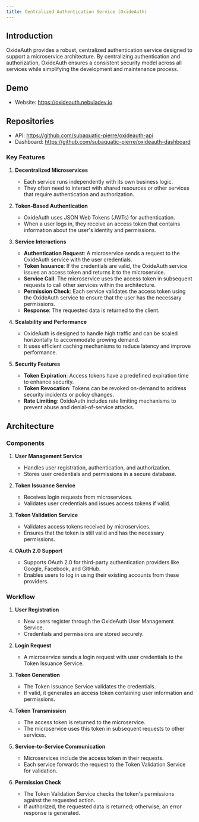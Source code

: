 ```yaml
---
title: Centralized Authentication Service (OxideAuth)
---
```


## Introduction

OxideAuth provides a robust, centralized authentication service designed to support a microservice architecture. By centralizing authentication and authorization, OxideAuth ensures a consistent security model across all services while simplifying the development and maintenance process.

## Demo

- Website: https://oxideauth.nebuladev.io

## Repositories

- API: https://github.com/subaquatic-pierre/oxideauth-api
- Dashboard: https://github.com/subaquatic-pierre/oxideauth-dashboard

### Key Features

1. **Decentralized Microservices**

   - Each service runs independently with its own business logic.
   - They often need to interact with shared resources or other services that require authentication and authorization.

2. **Token-Based Authentication**

   - OxideAuth uses JSON Web Tokens (JWTs) for authentication.
   - When a user logs in, they receive an access token that contains information about the user's identity and permissions.

3. **Service Interactions**

   - **Authentication Request**: A microservice sends a request to the OxideAuth service with the user credentials.
   - **Token Issuance**: If the credentials are valid, the OxideAuth service issues an access token and returns it to the microservice.
   - **Service Call**: The microservice uses the access token in subsequent requests to call other services within the architecture.
   - **Permission Check**: Each service validates the access token using the OxideAuth service to ensure that the user has the necessary permissions.
   - **Response**: The requested data is returned to the client.

4. **Scalability and Performance**

   - OxideAuth is designed to handle high traffic and can be scaled horizontally to accommodate growing demand.
   - It uses efficient caching mechanisms to reduce latency and improve performance.

5. **Security Features**
   - **Token Expiration**: Access tokens have a predefined expiration time to enhance security.
   - **Token Revocation**: Tokens can be revoked on-demand to address security incidents or policy changes.
   - **Rate Limiting**: OxideAuth includes rate limiting mechanisms to prevent abuse and denial-of-service attacks.

## Architecture

### Components

1. **User Management Service**

   - Handles user registration, authentication, and authorization.
   - Stores user credentials and permissions in a secure database.

2. **Token Issuance Service**

   - Receives login requests from microservices.
   - Validates user credentials and issues access tokens if valid.

3. **Token Validation Service**

   - Validates access tokens received by microservices.
   - Ensures that the token is still valid and has the necessary permissions.

4. **OAuth 2.0 Support**
   - Supports OAuth 2.0 for third-party authentication providers like Google, Facebook, and GitHub.
   - Enables users to log in using their existing accounts from these providers.

### Workflow

1. **User Registration**

   - New users register through the OxideAuth User Management Service.
   - Credentials and permissions are stored securely.

2. **Login Request**

   - A microservice sends a login request with user credentials to the Token Issuance Service.

3. **Token Generation**

   - The Token Issuance Service validates the credentials.
   - If valid, it generates an access token containing user information and permissions.

4. **Token Transmission**

   - The access token is returned to the microservice.
   - The microservice uses this token in subsequent requests to other services.

5. **Service-to-Service Communication**

   - Microservices include the access token in their requests.
   - Each service forwards the request to the Token Validation Service for validation.

6. **Permission Check**
   - The Token Validation Service checks the token's permissions against the requested action.
   - If authorized, the requested data is returned; otherwise, an error response is generated.

